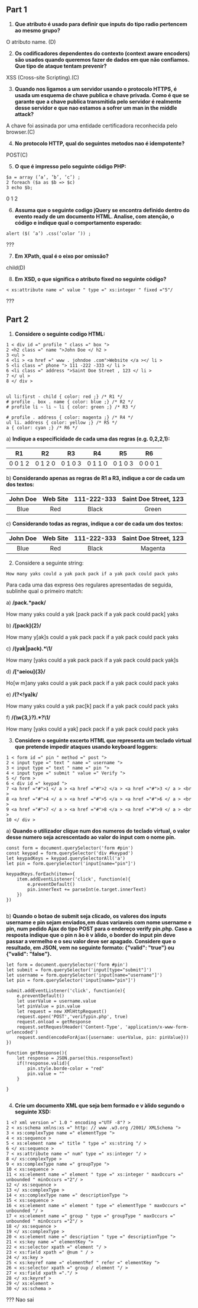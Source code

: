 ## Part 1

1. **Que atributo é usado para definir que inputs do tipo radio pertencem ao mesmo grupo?**

O atributo name. (D)

2. **Os codificadores dependentes do contexto (context aware encoders) são usados quando queremos fazer de dados em que não confiamos. Que tipo de ataque tentam prevenir?**

XSS (Cross-site Scripting).(C)

3. **Quando nos ligamos a um servidor usando o protocolo HTTPS, é usada um esquema de chave publica e chave privada. Como é que se garante que a chave publica transmitida pelo servidor é realmente desse servidor e que nao estamos a sofrer um man in the middle attack?**

A chave foi assinada por uma entidade certificadora reconhecida pelo browser.(C)

4. **No protocolo HTTP, qual do seguintes metodos nao é idempotente?**

POST(C)

5. **O que é impresso pelo seguinte código PHP:**
```
$a = array (’a’, ’b’, ’c’) ;
2 foreach ($a as $b => $c)
3 echo $b;
```
0 1 2

6. **Assuma que o seguinte codigo jQuery se encontra definido dentro do evento ready de um documento HTML. Analise, com atenção, o código e indique qual o comportamento esperado:**
```
alert ($( ’a’) .css(’color ’)) ;
```
???

7. **Em XPath, qual é o eixo por omissão?**

child(D)

8. **Em XSD, o que significa o atributo fixed no seguinte código?**
```
< xs:attribute name =" value " type =" xs:integer " fixed ="5"/
```
???


## Part 2


1. **Considere o seguinte codigo HTML:**
```
1 < div id =" profile " class =" box ">
2 <h2 class =" name ">John Doe </ h2 >
3 <ul >
4 <li > <a href =" www . johndoe .com">Website </a ></ li >
5 <li class =" phone "> 111 -222 -333 </ li >
6 <li class =" address ">Saint Doe Street , 123 </ li >
7 </ ul >
8 </ div >


ul li:first - child { color: red ;} /* R1 */
# profile . box . name { color: blue ;} /* R2 */
# profile li ~ li ~ li { color: green ;} /* R3 */

# profile . address { color: magenta ;} /* R4 */
ul li. address { color: yellow ;} /* R5 */
a { color: cyan ;} /* R6 */
```
a) **Indique a especificidade de cada uma das regras (e.g. 0,2,2,1):**

| R1 | R2 | R3 | R4 | R5 | R6 |
| :--------: | :--------: | :--------: | :--------: | :--------: | :--------: |
| 0 0 1 2 | 0 1 2 0 | 0 1 0 3 | 0 1 1 0 | 0 1 0 3 | 0 0 0 1 |

b) **Considerando apenas as regras de R1 a R3, indique a cor de cada um dos textos:**

| John Doe | Web Site | 111-222-333 | Saint Doe Street, 123 |
| :--------: | :--------: | :--------: | :--------: |
| Blue | Red | Black | Green |

c) **Considerando todas as regras, indique a cor de cada um dos textos:**

| John Doe | Web Site | 111-222-333 | Saint Doe Street, 123 |
| :--------: | :--------: | :--------: | :--------: |
| Blue | Red | Black | Magenta |

2. Considere a seguinte string:
```
How many yaks could a yak pack pack if a yak pack could pack yaks
```
Para cada uma das express ̃oes regulares apresentadas de seguida, sublinhe qual o primeiro match:

a) **/pack.\*pack/**

How many yaks could a yak [pack pack if a yak pack could pack] yaks

b) **/[pack]{2}/**

How many y[ak]s could a yak pack pack if a yak pack could pack yaks

c) **/(yak|pack).*\1/**

How many [yaks could a yak pack pack if a yak pack could pack yak]s

d) **/[^aeiou]{3}/**

Ho[w m]any yaks could a yak pack pack if a yak pack could pack yaks

e) **/(?<!ya)k/**

How many yaks could a yak pac[k] pack if a yak pack could pack yaks

f) **/(\w{3,}?).*?\1/**

How many [yaks could a yak] pack pack if a yak pack could pack yaks

3. **Considere o seguinte excerto HTML que representa um teclado virtual que pretende impedir ataques usando keyboard loggers:**
```
1 < form id =" pin " method =" post ">
2 < input type =" text " name =" username ">
3 < input type =" text " name =" pin ">
4 < input type =" submit " value =" Verify ">
5 </ form >
6 < div id =" keypad ">
7 <a href ="#">1 </ a > <a href ="#">2 </a > <a href ="#">3 </ a > <br >
8 <a href ="#">4 </ a > <a href ="#">5 </a > <a href ="#">6 </ a > <br >
9 <a href ="#">7 </ a > <a href ="#">8 </a > <a href ="#">9 </ a > <br >
10 </ div >
```

a) **Quando o utilizador clique num dos numeros do teclado virtual, o valor desse numero seja acrescentado ao valor do input com o nome pin.**
```
const form = document.querySelector('form #pin')
const keypad = form.querySelector('div #keypad')
let keypadKeys = keypad.querySelectorAll('a')
let pin = form.querySelector('input[name="pin"]')

keypadKeys.forEach(item=>{
    item.addEventListener('click', function(e){
        e.preventDefault()
        pin.innerText += parseInt(e.target.innerText)
    })
})


```

b) **Quando o botao de submit seja clicado, os valores dos inputs username e pin sejam enviados,em duas variaveis com nome username e pin, num pedido Ajax do tipo POST para o endereço verify pin.php. Caso a resposta indique que o pin n ̃ao  ́e v ́alido, o border do input pin deve passar a vermelho e o seu valor deve ser apagado. Considere que o resultado, em JSON, vem no seguinte formato: {"valid": "true"} ou {"valid": "false"}.**

```
let form = document.querySelector('form #pin')
let submit = form.querySelector('input[type="submit"]')
let username = form.querySelector('input[name="username"]')
let pin = form.querySelector('input[name="pin"]')

submit.addEventListener('click', function(e){
    e.preventDefault()
    let userValue = username.value
    let pinValue = pin.value
    let request = new XMlHttpRequest()
    request.open('POST','verifypin.php', true)
    request.onload = getResponse
    request.setRequestHeader('Content-Type', 'application/x-www-form-urlencoded')
    request.send(encodeForAjax({username: userValue, pin: pinValue}))
})

function getResponse(){
    let response = JSON.parse(this.responseText)
    if(!response.valid){
        pin.style.borde-color = "red"
        pin.value = ""
    }

}


```

4. **Crie um documento XML que seja bem formado e v ́alido segundo o seguinte XSD:**
```
1 <? xml version =" 1.0 " encoding ="UTF -8"? >
2 < xs:schema xmlns:xs =" http: // www .w3.org /2001/ XMLSchema ">
3 < xs:complexType name =" elementType ">
4 < xs:sequence >
5 < xs:element name =" title " type =" xs:string "/ >
6 </ xs:sequence >
7 < xs:attribute name =" num" type =" xs:integer "/ >
8 </ xs:complexType >
9 < xs:complexType name =" groupType ">
10 < xs:sequence >
11 < xs:element name =" element " type =" xs:integer " maxOccurs =" unbounded " minOccurs ="2"/ >
12 </ xs:sequence >
13 </ xs:complexType >
14 < xs:complexType name =" descriptionType ">
15 < xs:sequence >
16 < xs:element name =" element " type =" elementType " maxOccurs =" unbounded "/ >
17 < xs:element name =" group " type =" groupType " maxOccurs =" unbounded " minOccurs ="2"/ >
18 </ xs:sequence >
19 </ xs:complexType >
20 < xs:element name =" description " type =" descriptionType ">
21 < xs:key name =" elementKey ">
22 < xs:selector xpath =" element "/ >
23 < xs:field xpath =" @num " / >
24 </ xs:key >
25 < xs:keyref name =" elementRef " refer =" elementKey ">
26 < xs:selector xpath =" group / element "/ >
27 < xs:field xpath ="."/ >
28 </ xs:keyref >
29 </ xs:element >
30 </ xs:schema >
```
???
Nao sai